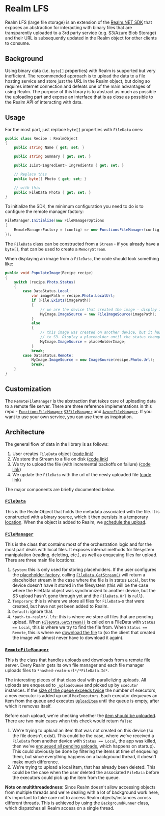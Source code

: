 # Realm LFS

Realm LFS (large file storage) is an extension of the [Realm.NET SDK](http://github.com/realm/realm-dotnet) that exposes an abstraction for interacting with binary files that are transparently uploaded to a 3rd party service (e.g. S3/Azure Blob Storage) and their URL is subsequently updated in the Realm object for other clients to consume.

## Background

Using binary data (i.e. `byte[]` properties) with Realm is supported but very inefficient. The recommended approach is to upload the data to a file hosting service and store just the URL in the Realm object, but doing so requires internet connection and defeats one of the main advantages of using Realm. The purpose of this library is to abstract as much as possible the uploading part and expose an interface that is as close as possible to the Realm API of interacting with data.

## Usage

For the most part, just replace `byte[]` properties with `FileData` ones:

```csharp
public class Recipe : RealmObject
{
    public string Name { get; set; }

    public string Summary { get; set; }

    public IList<Ingredient> Ingredients { get; set; }

    // Replace this
    public byte[] Photo { get; set; }

    // with this
    public FileData Photo { get; set; }
}
```

To initialize the SDK, the minimum configuration you need to do is to configure the remote manager factory:

```csharp
FileManager.Initialize(new FileManagerOptions
{
    RemoteManagerFactory = (config) => new FunctionsFileManager(config, "MyDataFunction")
});
```

The `FileData` class can be constructed from a `Stream` - if you already have a `byte[]`, that can be used to create a `MemoryStream`.

When displaying an image from a `FileData`, the code should look something like:

```csharp
public void PopulateImage(Recipe recipe)
{
    switch (recipe.Photo.Status)
    {
        case DataStatus.Local:
            var imagePath = recipe.Photo.LocalUrl;
            if (File.Exists(imagePath))
            {
                // we are the device that created the image - display it from disk
                MyImage.ImageSource = new FileImageSource(imagePath);
            }
            else
            {
                // this image was created on another device, but it hasn't uploaded it yet
                // to S3. Display a placeholder until the status changes to Remote
                MyImage.ImageSource = placeHolderImage;
            }
            break;
        case DataStatus.Remote:
            MyImage.ImageSource = new ImageSource(recipe.Photo.Url);
            break;
    }
}
```

## Customization

The `RemoteFileManager` is the abstraction that takes care of uploading data to a remote file server. There are three reference implementations in this repo - [`FunctionsFileManager`](https://github.com/nirinchev/realm-lfs/blob/main/Realm.LFS.Functions/FunctionsFileManager.cs) [`S3FileManager`](https://github.com/nirinchev/realm-lfs/blob/main/Realm.LFS.S3/S3FileManager.cs) and [`AzureFileManager`](https://github.com/nirinchev/realm-lfs/blob/main/Realm.LFS.Azure/AzureFileManager.cs). If you want to use your own service, you can use them as inspiration.

## Architecture

The general flow of data in the library is as follows:
1. User creates `FileData` object ([code link](https://github.com/nirinchev/realm-lfs/blob/main/Realm.LFS/FileData.cs#L28))
2. We store the Stream to a file on disk ([code link](https://github.com/nirinchev/realm-lfs/blob/main/Realm.LFS/FileData.cs#L30))
3. We try to upload the file (with incremental backoffs on failure) ([code link](https://github.com/nirinchev/realm-lfs/blob/main/Realm.LFS/FileData.cs#L47))
4. We update the `FileData` with the url of the newly uploaded file ([code link](https://github.com/nirinchev/realm-lfs/blob/main/Realm.LFS/Managers/RemoteFileManager.cs#L161-L181))

The major components are briefly documented below.

### [`FileData`](https://github.com/nirinchev/realm-lfs/blob/main/Realm.LFS/FileData.cs)

This is the RealmObject that holds the metadata associated with the file. It is constructed with a binary source, which it then [persists in a temporary location](https://github.com/nirinchev/realm-lfs/blob/main/Realm.LFS/FileData.cs#L30). When the object is added to Realm, we [schedule the upload](https://github.com/nirinchev/realm-lfs/blob/main/Realm.LFS/FileData.cs#L47).

### [`FileManager`](https://github.com/nirinchev/realm-lfs/blob/main/Realm.LFS/Managers/FileManager.cs)

This is the class that contains most of the orchestration logic and for the most part deals with local files. It exposes internal methods for filesystem manipulation (reading, deleting, etc.), as well as enqueuing files for upload. There are three main file locations:

1. `System`: this is only used for storing placeholders. If the user configures the [placeholder factory](https://github.com/nirinchev/realm-lfs/blob/main/Realm.LFS/Managers/Placeholder.cs#L12), calling [`FileData.GetStream()`](https://github.com/nirinchev/realm-lfs/blob/main/Realm.LFS/FileData.cs#L12) will return a placeholder stream in the case where the file is in status `Local`, but the device doesn't have it stored in the filesystem (this will be the case where the FileData object was synchronized to another device, but the S3 upload hasn't gone through yet and the `FileData.Url` is `null`).
2. `Temporary`: this is where we store all files for `FileData`-s that were created, but have not yet been added to Realm.
3. `Default`: ignore that.
4. `*path-to-realm*/.lfs`: this is where we store all files that are pending upload. When [`FileData.GetStream()`](https://github.com/nirinchev/realm-lfs/blob/main/Realm.LFS/FileData.cs#L12) is called on a FileData with `Status == Local`, this is where we try to find the file from. When `Status == Remote`, this is where we [download the file](https://github.com/nirinchev/realm-lfs/blob/main/Realm.LFS/Managers/FileManager.cs#L50-L53) to (so the client that created the image will almost never have to download it again).

### [`RemoteFileManager`](https://github.com/nirinchev/realm-lfs/blob/main/Realm.LFS/Managers/RemoteFileManager.cs)

This is the class that handles uploads and downloads from a remote file server. Every Realm gets its own file manager and each file manager uploads files to `*hashed-realm-url*/*FileData.Id*`.

The interesting pieces of that class deal with parallelizing uploads. All uploads are enqueued to `_uploadQueue` and picked up by `Executor` instances. If the [size of the queue exceeds twice](https://github.com/nirinchev/realm-lfs/blob/main/Realm.LFS/Managers/RemoteFileManager.cs#L56) the number of executors, a new executor is added up until `MaxExecutors`. Each executor dequeues an item from the queue and executes [`UploadItem`](https://github.com/nirinchev/realm-lfs/blob/main/Realm.LFS/Managers/RemoteFileManager.cs#L150) until the queue is empty, after which it removes itself.

Before each upload, we're checking whether the [item should be uploaded](https://github.com/nirinchev/realm-lfs/blob/main/Realm.LFS/Managers/RemoteFileManager.cs#L130). There are two main cases when this check would return `false`:
1. We're trying to upload an item that was not created on this device (so the file doesn't exist). This could be the case, where we've received a `FileData` from another device with `Status == Local`, the app was killed, then we've [enqueued all pending uploads](https://github.com/nirinchev/realm-lfs/blob/main/Realm.LFS/Managers/RemoteFileManager.cs#L86), which happens on startup). This could obviously be done by filtering the items at time of enqueuing them, but since everything happens on a background thread, it doesn't make much difference.
2. We're trying to upload a local item, that has already been deleted. This could be the case when the user deleted the associated `FileData` before the executors could pick up the item from the queue.

**Note on multithreadedness**: Since Realm doesn't allow accessing objects from multiple threads and we're dealing with a lot of background work here, it's important to take care not to access Realm objects/instances across different threads. This is achieved by using the `BackgroundRunner` class, which dispatches all Realm access on a single thread.


